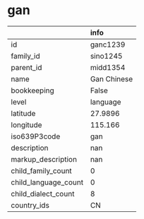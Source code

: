 # gan
|                      | info        |
|:---------------------|:------------|
| id                   | ganc1239    |
| family_id            | sino1245    |
| parent_id            | midd1354    |
| name                 | Gan Chinese |
| bookkeeping          | False       |
| level                | language    |
| latitude             | 27.9896     |
| longitude            | 115.166     |
| iso639P3code         | gan         |
| description          | nan         |
| markup_description   | nan         |
| child_family_count   | 0           |
| child_language_count | 0           |
| child_dialect_count  | 8           |
| country_ids          | CN          |